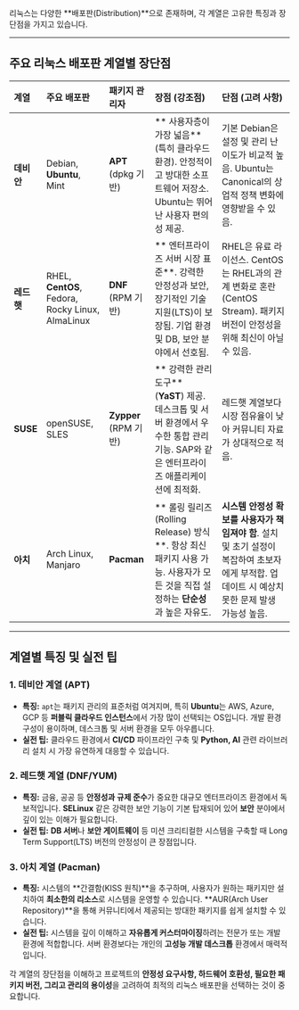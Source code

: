 리눅스는 다양한 **배포판(Distribution)**으로 존재하며, 각 계열은 고유한 특징과 장단점을 가지고 있습니다. 

---

##  주요 리눅스 배포판 계열별 장단점

| 계열 | 주요 배포판 | 패키지 관리자 | 장점 (강조점) | 단점 (고려 사항) |
| :--- | :--- | :--- | :--- | :--- |
| **데비안** | Debian, **Ubuntu**, Mint | **APT** (dpkg 기반) | ** 사용자층이 가장 넓음** (특히 클라우드 환경). 안정적이고 방대한 소프트웨어 저장소. Ubuntu는 뛰어난 사용자 편의성 제공. | 기본 Debian은 설정 및 관리 난이도가 비교적 높음. Ubuntu는 Canonical의 상업적 정책 변화에 영향받을 수 있음. |
| **레드햇** | RHEL, **CentOS**, Fedora, Rocky Linux, AlmaLinux | **DNF** (RPM 기반) | ** 엔터프라이즈 서버 시장 표준**. 강력한 안정성과 보안, 장기적인 기술 지원(LTS)이 보장됨. 기업 환경 및 DB, 보안 분야에서 선호됨. | RHEL은 유료 라이선스. CentOS는 RHEL과의 관계 변화로 혼란(CentOS Stream). 패키지 버전이 안정성을 위해 최신이 아닐 수 있음. |
| **SUSE** | openSUSE, SLES | **Zypper** (RPM 기반) | ** 강력한 관리 도구** (**YaST**) 제공. 데스크톱 및 서버 환경에서 우수한 통합 관리 기능. SAP와 같은 엔터프라이즈 애플리케이션에 최적화. | 레드햇 계열보다 시장 점유율이 낮아 커뮤니티 자료가 상대적으로 적음. |
| **아치** | Arch Linux, Manjaro | **Pacman** | ** 롤링 릴리즈(Rolling Release) 방식**. 항상 최신 패키지 사용 가능. 사용자가 모든 것을 직접 설정하는 **단순성**과 높은 자유도. | **시스템 안정성 확보를 사용자가 책임져야 함**. 설치 및 초기 설정이 복잡하여 초보자에게 부적합. 업데이트 시 예상치 못한 문제 발생 가능성 높음. |

---

##  계열별 특징 및 실전 팁

### 1. 데비안 계열 (APT)

* **특징:** `apt`는 패키지 관리의 표준처럼 여겨지며, 특히 **Ubuntu**는 AWS, Azure, GCP 등 **퍼블릭 클라우드 인스턴스**에서 가장 많이 선택되는 OS입니다. 개발 환경 구성이 용이하며, 데스크톱 및 서버 환경을 모두 아우릅니다.
* **실전 팁:** 클라우드 환경에서 **CI/CD** 파이프라인 구축 및 **Python, AI** 관련 라이브러리 설치 시 가장 유연하게 대응할 수 있습니다.

### 2. 레드햇 계열 (DNF/YUM)

* **특징:** 금융, 공공 등 **안정성과 규제 준수**가 중요한 대규모 엔터프라이즈 환경에서 독보적입니다. **SELinux** 같은 강력한 보안 기능이 기본 탑재되어 있어 **보안** 분야에서 깊이 있는 이해가 필요합니다.
* **실전 팁:** **DB 서버**나 **보안 게이트웨이** 등 미션 크리티컬한 시스템을 구축할 때 Long Term Support(LTS) 버전의 안정성이 큰 장점입니다.

### 3. 아치 계열 (Pacman)

* **특징:** 시스템의 **간결함(KISS 원칙)**을 추구하며, 사용자가 원하는 패키지만 설치하여 **최소한의 리소스**로 시스템을 운영할 수 있습니다. **AUR(Arch User Repository)**을 통해 커뮤니티에서 제공되는 방대한 패키지를 쉽게 설치할 수 있습니다.
* **실전 팁:** 시스템을 깊이 이해하고 **자유롭게 커스터마이징**하려는 전문가 또는 개발 환경에 적합합니다. 서버 환경보다는 개인의 **고성능 개발 데스크톱** 환경에서 매력적입니다.

각 계열의 장단점을 이해하고 프로젝트의 **안정성 요구사항, 하드웨어 호환성, 필요한 패키지 버전, 그리고 관리의 용이성**을 고려하여 최적의 리눅스 배포판을 선택하는 것이 중요합니다.

